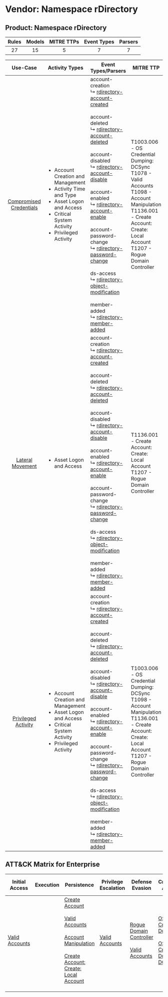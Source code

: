 Vendor: Namespace rDirectory
============================
Product: Namespace rDirectory
-----------------------------
| Rules | Models | MITRE TTPs | Event Types | Parsers |
|:-----:|:------:|:----------:|:-----------:|:-------:|
|  27   |   15   |     5      |      7      |    7    |

|                                  Use-Case                                  | Activity Types                                                                                                                                                                | Event Types/Parsers                                                                                                                                                                                                                                                                                                                                                                                                                                                                                                                                                                                                                                                                                                                                                                                           | MITRE TTP                                                                                                                                                                                       | Content                                                                                                                                        |
|:--------------------------------------------------------------------------:| ----------------------------------------------------------------------------------------------------------------------------------------------------------------------------- | ------------------------------------------------------------------------------------------------------------------------------------------------------------------------------------------------------------------------------------------------------------------------------------------------------------------------------------------------------------------------------------------------------------------------------------------------------------------------------------------------------------------------------------------------------------------------------------------------------------------------------------------------------------------------------------------------------------------------------------------------------------------------------------------------------------- | ----------------------------------------------------------------------------------------------------------------------------------------------------------------------------------------------- | ---------------------------------------------------------------------------------------------------------------------------------------------- |
| [Compromised Credentials](../../../UseCases/uc_compromised_credentials.md) | <ul><li>Account Creation and Management</li><li>Activity Time  and Type</li><li>Asset Logon and Access</li><li>Critical System Activity</li><li>Privileged Activity</li></ul> |  account-creation<br> ↳ [rdirectory-account-created](Parsers/parserContent_rdirectory-account-created.md)<br><br> account-deleted<br> ↳ [rdirectory-account-deleted](Parsers/parserContent_rdirectory-account-deleted.md)<br><br> account-disabled<br> ↳ [rdirectory-account-disable](Parsers/parserContent_rdirectory-account-disable.md)<br><br> account-enabled<br> ↳ [rdirectory-account-enable](Parsers/parserContent_rdirectory-account-enable.md)<br><br> account-password-change<br> ↳ [rdirectory-password-change](Parsers/parserContent_rdirectory-password-change.md)<br><br> ds-access<br> ↳ [rdirectory-object-modification](Parsers/parserContent_rdirectory-object-modification.md)<br><br> member-added<br> ↳ [rdirectory-member-added](Parsers/parserContent_rdirectory-member-added.md)<br> | T1003.006 - OS Credential Dumping: DCSync<br>T1078 - Valid Accounts<br>T1098 - Account Manipulation<br>T1136.001 - Create Account: Create: Local Account<br>T1207 - Rogue Domain Controller<br> | [<ul><li>17 Rules</li></ul><ul><li>10 Models</li></ul>](Rules_Models/r_m_namespace_rdirectory_namespace_rdirectory_Compromised_Credentials.md) |
|        [Lateral Movement](../../../UseCases/uc_lateral_movement.md)        | <ul><li>Asset Logon and Access</li></ul>                                                                                                                                      |  account-creation<br> ↳ [rdirectory-account-created](Parsers/parserContent_rdirectory-account-created.md)<br><br> account-deleted<br> ↳ [rdirectory-account-deleted](Parsers/parserContent_rdirectory-account-deleted.md)<br><br> account-disabled<br> ↳ [rdirectory-account-disable](Parsers/parserContent_rdirectory-account-disable.md)<br><br> account-enabled<br> ↳ [rdirectory-account-enable](Parsers/parserContent_rdirectory-account-enable.md)<br><br> account-password-change<br> ↳ [rdirectory-password-change](Parsers/parserContent_rdirectory-password-change.md)<br><br> ds-access<br> ↳ [rdirectory-object-modification](Parsers/parserContent_rdirectory-object-modification.md)<br><br> member-added<br> ↳ [rdirectory-member-added](Parsers/parserContent_rdirectory-member-added.md)<br> | T1136.001 - Create Account: Create: Local Account<br>T1207 - Rogue Domain Controller<br>                                                                                                        | [<ul><li>3 Rules</li></ul>](Rules_Models/r_m_namespace_rdirectory_namespace_rdirectory_Lateral_Movement.md)                                    |
|     [Privileged Activity](../../../UseCases/uc_privileged_activity.md)     | <ul><li>Account Creation and Management</li><li>Asset Logon and Access</li><li>Critical System Activity</li><li>Privileged Activity</li></ul>                                 |  account-creation<br> ↳ [rdirectory-account-created](Parsers/parserContent_rdirectory-account-created.md)<br><br> account-deleted<br> ↳ [rdirectory-account-deleted](Parsers/parserContent_rdirectory-account-deleted.md)<br><br> account-disabled<br> ↳ [rdirectory-account-disable](Parsers/parserContent_rdirectory-account-disable.md)<br><br> account-enabled<br> ↳ [rdirectory-account-enable](Parsers/parserContent_rdirectory-account-enable.md)<br><br> account-password-change<br> ↳ [rdirectory-password-change](Parsers/parserContent_rdirectory-password-change.md)<br><br> ds-access<br> ↳ [rdirectory-object-modification](Parsers/parserContent_rdirectory-object-modification.md)<br><br> member-added<br> ↳ [rdirectory-member-added](Parsers/parserContent_rdirectory-member-added.md)<br> | T1003.006 - OS Credential Dumping: DCSync<br>T1098 - Account Manipulation<br>T1136.001 - Create Account: Create: Local Account<br>T1207 - Rogue Domain Controller<br>                           | [<ul><li>23 Rules</li></ul><ul><li>15 Models</li></ul>](Rules_Models/r_m_namespace_rdirectory_namespace_rdirectory_Privileged_Activity.md)     |

ATT&CK Matrix for Enterprise
----------------------------
| Initial Access                                                      | Execution | Persistence                                                                                                                                                                                                                                                                                                   | Privilege Escalation                                                | Defense Evasion                                                                                                                                 | Credential Access                                                                                                                                                | Discovery | Lateral Movement | Collection | Command and Control | Exfiltration | Impact |
| ------------------------------------------------------------------- | --------- | ------------------------------------------------------------------------------------------------------------------------------------------------------------------------------------------------------------------------------------------------------------------------------------------------------------- | ------------------------------------------------------------------- | ----------------------------------------------------------------------------------------------------------------------------------------------- | ---------------------------------------------------------------------------------------------------------------------------------------------------------------- | --------- | ---------------- | ---------- | ------------------- | ------------ | ------ |
| [Valid Accounts](https://attack.mitre.org/techniques/T1078)<br><br> |           | [Create Account](https://attack.mitre.org/techniques/T1136)<br><br>[Valid Accounts](https://attack.mitre.org/techniques/T1078)<br><br>[Account Manipulation](https://attack.mitre.org/techniques/T1098)<br><br>[Create Account: Create: Local Account](https://attack.mitre.org/techniques/T1136/001)<br><br> | [Valid Accounts](https://attack.mitre.org/techniques/T1078)<br><br> | [Rogue Domain Controller](https://attack.mitre.org/techniques/T1207)<br><br>[Valid Accounts](https://attack.mitre.org/techniques/T1078)<br><br> | [OS Credential Dumping](https://attack.mitre.org/techniques/T1003)<br><br>[OS Credential Dumping: DCSync](https://attack.mitre.org/techniques/T1003/006)<br><br> |           |                  |            |                     |              |        |